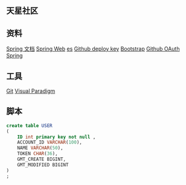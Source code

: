 ## 天星社区

## 资料
[Spring 文档](https://spring.io/guides)
[Spring Web](https://spring.io/guides/gs/serving-web-content/)
[es](https://elasticsearch.cn/explore)
[Github deploy key](https://developer.github.com/v3/guides/managing-deploy-keys/#deploy-keys)
[Bootstrap](https://v3.bootcss.com/getting-started/)
[Github OAuth](https://developer.github.com/apps/building-oauth-apps/creating-an-oauth-app/)
[Spring](https://docs.spring.io/spring-boot/docs/current/reference/html/boot-features-sql.html#boot-features-embedded-database-support)

## 工具
[Git](https://git-scm.com/downloads)
[Visual Paradigm](https://www.visual-paradigm.com/cn/)

## 脚本
```sql
create table USER
(
	ID int primary key not null ,
	ACCOUNT_ID VARCHAR(100),
	NAME VARCHAR(50),
	TOKEN CHAR(36),
	GMT_CREATE BIGINT,
	GMT_MODIFIED BIGINT
)
;
```